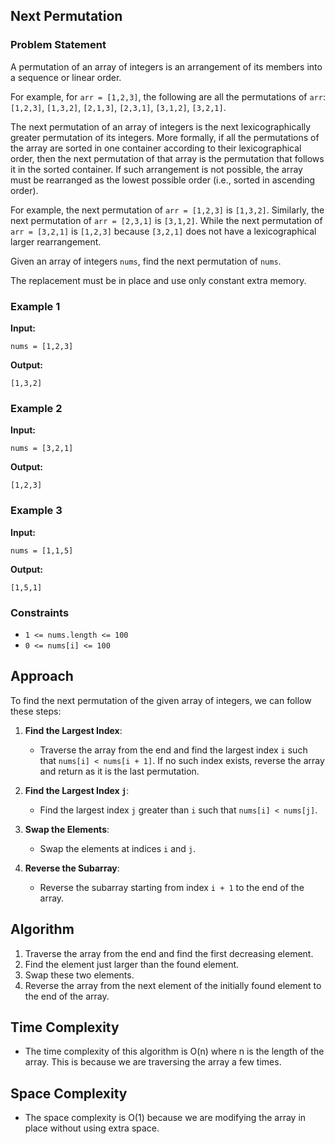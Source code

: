 ## Next Permutation

### Problem Statement

A permutation of an array of integers is an arrangement of its members into a sequence or linear order.

For example, for `arr = [1,2,3]`, the following are all the permutations of `arr`: `[1,2,3]`, `[1,3,2]`, `[2,1,3]`, `[2,3,1]`, `[3,1,2]`, `[3,2,1]`.

The next permutation of an array of integers is the next lexicographically greater permutation of its integers. More formally, if all the permutations of the array are sorted in one container according to their lexicographical order, then the next permutation of that array is the permutation that follows it in the sorted container. If such arrangement is not possible, the array must be rearranged as the lowest possible order (i.e., sorted in ascending order).

For example, the next permutation of `arr = [1,2,3]` is `[1,3,2]`. Similarly, the next permutation of `arr = [2,3,1]` is `[3,1,2]`. While the next permutation of `arr = [3,2,1]` is `[1,2,3]` because `[3,2,1]` does not have a lexicographical larger rearrangement.

Given an array of integers `nums`, find the next permutation of `nums`.

The replacement must be in place and use only constant extra memory.

### Example 1

**Input:**
```plaintext
nums = [1,2,3]
```

**Output:**
```plaintext
[1,3,2]
```

### Example 2

**Input:**
```plaintext
nums = [3,2,1]
```

**Output:**
```plaintext
[1,2,3]
```

### Example 3

**Input:**
```plaintext
nums = [1,1,5]
```

**Output:**
```plaintext
[1,5,1]
```

### Constraints

- `1 <= nums.length <= 100`
- `0 <= nums[i] <= 100`

## Approach

To find the next permutation of the given array of integers, we can follow these steps:

1. **Find the Largest Index**:
    - Traverse the array from the end and find the largest index `i` such that `nums[i] < nums[i + 1]`. If no such index exists, reverse the array and return as it is the last permutation.
    
2. **Find the Largest Index `j`**:
    - Find the largest index `j` greater than `i` such that `nums[i] < nums[j]`.
    
3. **Swap the Elements**:
    - Swap the elements at indices `i` and `j`.
    
4. **Reverse the Subarray**:
    - Reverse the subarray starting from index `i + 1` to the end of the array.

## Algorithm

1. Traverse the array from the end and find the first decreasing element.
2. Find the element just larger than the found element.
3. Swap these two elements.
4. Reverse the array from the next element of the initially found element to the end of the array.

## Time Complexity

- The time complexity of this algorithm is O(n) where n is the length of the array. This is because we are traversing the array a few times.

## Space Complexity

- The space complexity is O(1) because we are modifying the array in place without using extra space.
